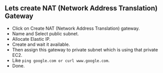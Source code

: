 ## Lets create NAT (Network Address Translation) Gateway

- Click on Create NAT (Network Address Translation) gateway.
- Name and Select public subnet.
- Allocate Elastic IP.
- Create and wait it available.
- Then assign this gateway to private subnet which is using that private EC2.
- Like ```ping google.com or curl www.google.com```.
- Done.
